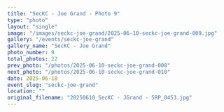 ```yaml
---
title: "SecKC - Joe Grand - Photo 9"
type: "photo"
layout: "single"
image: "/images/seckc-joe-grand/2025-06-10-seckc-joe-grand-009.jpg"
gallery: "/events/seckc-joe-grand"
gallery_name: "SecKC - Joe Grand"
photo_number: 9
total_photos: 22
prev_photo: "/photos/2025-06-10-seckc-joe-grand-008"
next_photo: "/photos/2025-06-10-seckc-joe-grand-010"
date: 2025-06-10
event_slug: "seckc-joe-grand"
location: ""
original_filename: "20250610_SecKC - JGrand - 5RP_0453.jpg"
---
```


